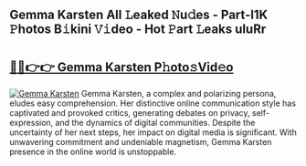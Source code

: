 ## Gemma Karsten All 𝙻eaked 𝙽u𝚍es - Part-I1K 𝙿hotos B𝚒kini 𝚅𝚒deo - Hot 𝙿art 𝙻eaks uIuRr

# <h2><a href="http://ld3sny.urlbe.top/?page=Gemma+Karsten">🔗🔗👉👉 Gemma Karsten P𝚑oto𝚜Vid𝚎o</a></h2>

[![Gemma Karsten](https://i.imgur.com/eBuTRDB.gif)](http://ld3sny.urlbe.top/?page=Gemma+Karsten)
Gemma Karsten, a complex and polarizing persona, eludes easy comprehension. Her distinctive online communication style has captivated and provoked critics, generating debates on privacy, self-expression, and the dynamics of digital communities. Despite the uncertainty of her next steps, her impact on digital media is significant. With unwavering commitment and undeniable magnetism, Gemma Karsten presence in the online world is unstoppable.
